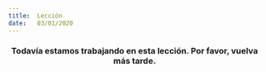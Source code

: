 ```yaml
---
title:  Lección
date:   03/01/2020
---
```


### <center>Todavía estamos trabajando en esta lección. Por favor, vuelva más tarde.</center>